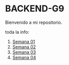 # BACKEND-G9

Bienvenido a mi repositorio.


toda la info:

1. [Semana 01](https://www.google.com/)
1. [Semana 02](https://www.google.com/)
1. [Semana 03](https://www.google.com/)
1. [Semana 04](https://www.google.com/)
